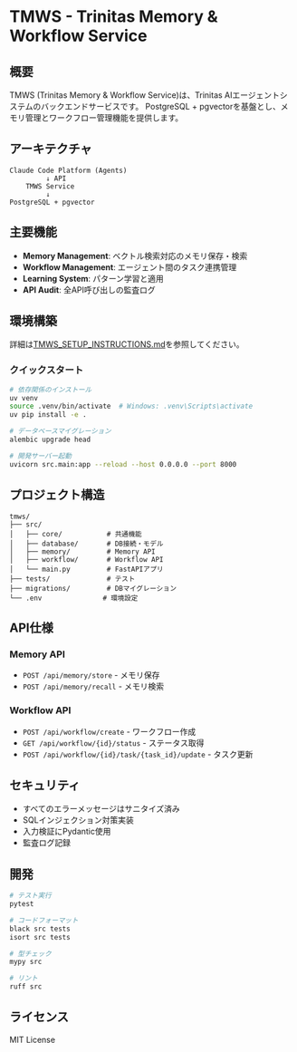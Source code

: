 # TMWS - Trinitas Memory & Workflow Service

## 概要

TMWS (Trinitas Memory & Workflow Service)は、Trinitas AIエージェントシステムのバックエンドサービスです。
PostgreSQL + pgvectorを基盤とし、メモリ管理とワークフロー管理機能を提供します。

## アーキテクチャ

```
Claude Code Platform (Agents)
         ↓ API
    TMWS Service
         ↓
PostgreSQL + pgvector
```

## 主要機能

- **Memory Management**: ベクトル検索対応のメモリ保存・検索
- **Workflow Management**: エージェント間のタスク連携管理
- **Learning System**: パターン学習と適用
- **API Audit**: 全API呼び出しの監査ログ

## 環境構築

詳細は[TMWS_SETUP_INSTRUCTIONS.md](../TMWS_SETUP_INSTRUCTIONS.md)を参照してください。

### クイックスタート

```bash
# 依存関係のインストール
uv venv
source .venv/bin/activate  # Windows: .venv\Scripts\activate
uv pip install -e .

# データベースマイグレーション
alembic upgrade head

# 開発サーバー起動
uvicorn src.main:app --reload --host 0.0.0.0 --port 8000
```

## プロジェクト構造

```
tmws/
├── src/
│   ├── core/           # 共通機能
│   ├── database/       # DB接続・モデル
│   ├── memory/         # Memory API
│   ├── workflow/       # Workflow API
│   └── main.py         # FastAPIアプリ
├── tests/              # テスト
├── migrations/         # DBマイグレーション
└── .env               # 環境設定
```

## API仕様

### Memory API
- `POST /api/memory/store` - メモリ保存
- `POST /api/memory/recall` - メモリ検索

### Workflow API
- `POST /api/workflow/create` - ワークフロー作成
- `GET /api/workflow/{id}/status` - ステータス取得
- `POST /api/workflow/{id}/task/{task_id}/update` - タスク更新

## セキュリティ

- すべてのエラーメッセージはサニタイズ済み
- SQLインジェクション対策実装
- 入力検証にPydantic使用
- 監査ログ記録

## 開発

```bash
# テスト実行
pytest

# コードフォーマット
black src tests
isort src tests

# 型チェック
mypy src

# リント
ruff src
```

## ライセンス

MIT License
